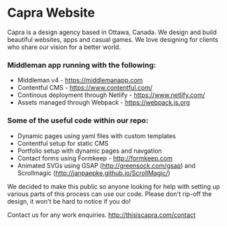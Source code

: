 # Capra Website

Capra is a design agency based in Ottawa, Canada. We design and build beautiful websites, apps and casual games. We love designing for clients who share our vision for a better world. 

### Middleman app running with the following:

* Middleman v4 - https://middlemanapp.com
* Contentful CMS - https://www.contentful.com/
* Continous deployment through Netlify - https://www.netlify.com/
* Assets managed through Webpack - https://webpack.js.org

### Some of the useful code within our repo:

* Dynamic pages using yaml files with custom templates
* Contentful setup for static CMS
* Portfolio setup with dynamic pages and navgation
* Contact forms using Formkeep - http://formkeep.com
* Animated SVGs using GSAP (http://greensock.com/gsap) and Scrollmagic (http://janpaepke.github.io/ScrollMagic/)

We decided to make this public so anyone looking for help with setting up various parts of this process can use our code. Please don't rip-off the design, it won't be hard to notice if you do!

Contact us for any work enquiries. http://thisiscapra.com/contact
